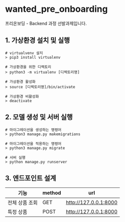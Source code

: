 # wanted_pre_onboarding
프리온보딩 - Backend 과정 선발과제입니다.

## 1. 가상환경 설치 및 실행
```shell
# virtualvenv 설치
> pip3 install virtualenv

# 가상환경을 위한 디렉토리
> python3 -m virtualenv [디렉토리명]

# 가상환경 활성화
> source [디렉토리명]/bin/activate

# 가상환경 비활성화
> deactivate
```

## 2. 모델 생성 및 서버 실행
```shell
# 마이그레이션을 생성하는 명령어
> python3 manage.py makemigrations

# 마이그레이션을 적용하는 명령어
> python3 manage.py migrate

# 서버 실행
> python manage.py runserver
```

## 3. 엔드포인트 설계
| 기능 | method | url |
|------|---|---|
| 전체 상품 조회 | GET | http://127.0.0.1:8000 |
| 특정 상품  | POST | http://127.0.0.1:8000 |

